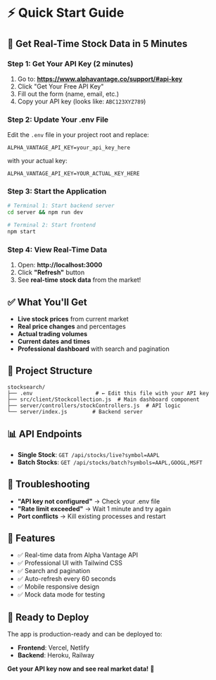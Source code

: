 # ⚡ Quick Start Guide

## 🎯 Get Real-Time Stock Data in 5 Minutes

### Step 1: Get Your API Key (2 minutes)
1. Go to: **https://www.alphavantage.co/support/#api-key**
2. Click "Get Your Free API Key"
3. Fill out the form (name, email, etc.)
4. Copy your API key (looks like: `ABC123XYZ789`)

### Step 2: Update Your .env File
Edit the `.env` file in your project root and replace:
```env
ALPHA_VANTAGE_API_KEY=your_api_key_here
```
with your actual key:
```env
ALPHA_VANTAGE_API_KEY=YOUR_ACTUAL_KEY_HERE
```

### Step 3: Start the Application
```bash
# Terminal 1: Start backend server
cd server && npm run dev

# Terminal 2: Start frontend
npm start
```

### Step 4: View Real-Time Data
1. Open: **http://localhost:3000**
2. Click **"Refresh"** button
3. See **real-time stock data** from the market!

## ✅ What You'll Get

- **Live stock prices** from current market
- **Real price changes** and percentages  
- **Actual trading volumes**
- **Current dates and times**
- **Professional dashboard** with search and pagination

## 🔧 Project Structure

```
stocksearch/
├── .env                    # ← Edit this file with your API key
├── src/client/Stockcollection.js  # Main dashboard component
├── server/controllers/stockControllers.js  # API logic
└── server/index.js        # Backend server
```

## 📊 API Endpoints

- **Single Stock**: `GET /api/stocks/live?symbol=AAPL`
- **Batch Stocks**: `GET /api/stocks/batch?symbols=AAPL,GOOGL,MSFT`

## 🚨 Troubleshooting

- **"API key not configured"** → Check your .env file
- **"Rate limit exceeded"** → Wait 1 minute and try again
- **Port conflicts** → Kill existing processes and restart

## 📱 Features

- ✅ Real-time data from Alpha Vantage API
- ✅ Professional UI with Tailwind CSS
- ✅ Search and pagination
- ✅ Auto-refresh every 60 seconds
- ✅ Mobile responsive design
- ✅ Mock data mode for testing

## 🎉 Ready to Deploy

The app is production-ready and can be deployed to:
- **Frontend**: Vercel, Netlify
- **Backend**: Heroku, Railway

**Get your API key now and see real market data!** 🚀 